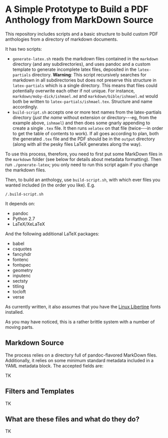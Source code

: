 
# A Simple Prototype to Build a PDF Anthology from MarkDown Source

This repository includes scripts and a basic structure to build custom PDF anthologies from a directory of markdown documents. 

It has two scripts:

- `generate-latex.sh` reads the markdown files contained in the `markdown` directory (and any subdirectories), and uses pandoc and a custom template to generate incomplete latex files, deposited in the `latex-partials` directory. **Warning**: This script recursively searches for markdown in all subdirectories but does not preserve this structure in `latex-partials` which is a single directory. This means that files could potentially overwrite each other if not unique. For instance, `markdown/moby-dick/ishmael.md` and `markdown/bible/ishmael.md` would both be written to `latex-partials/ishmael.tex`. Structure and name accordingly.
- `build-script.sh` accepts one or more text names from the latex-partials directory (*just the name* without extension or directory---eg, from the example above, `ishmael`) and then does some gnarly appending to create a single `.tex` file. It then runs `xelatex` on that file (twice---in order to get the table of contents to work). If all goes according to plan, both the generated `.tex` file and the PDF should be in the `output` directory (along with all the pesky files LaTeX generates along the way).

To use this process, therefore, you need to first put some MarkDown files in the `markdown` folder (see below for details about metadata formatting). Then run `./generate-latex`; you only need to run this script again if you change the markdown files.

Then, to build an anthology, use `build-script.sh`, with which ever files you wanted included (in the order you like). E.g.

    /.build-script.sh 

It depends on:

- pandoc 
- Python 2.7
- LaTeX/XeLaTeX 

And the following additional LaTeX packages:

- babel
- csquotes
- fancyhdr
- fontenc
- fontspec
- geometry
- inputenc
- sectsty
- titling
- tocloft
- verse

As currently written, it also assumes that you have the [Linux Libertine](http://www.linuxlibertine.org/) fonts installed.

As you may have noticed, this is a rather brittle system with a number of moving parts.

## Markdown Source

The process relies on a directory full of pandoc-flavored MarkDown files. Additionally, it relies on some minimum standard metadata included in a YAML metadata block. The accepted fields are:

TK

## Filters and Templates

TK

## What are these files and what do they do?

TK
